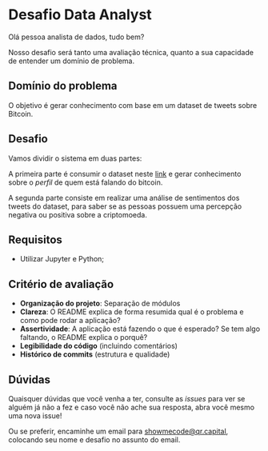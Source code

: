 # Desafio Data Analyst

Olá pessoa analista de dados, tudo bem?

Nosso desafio será tanto uma avaliação técnica, quanto a sua capacidade de entender um domínio de problema.

## Domínio do problema

O objetivo é gerar conhecimento com base em um dataset de tweets sobre Bitcoin. 

## Desafio

Vamos dividir o sistema em duas partes:

A primeira parte é consumir o dataset neste [link](https://www.kaggle.com/datasets/226bc93769b5b28697eb8fc4a107040b3145c01640c91c16bde8424170f2820e) e gerar conhecimento sobre o _perfil_ de quem está falando do bitcoin.

A segunda parte consiste em realizar uma análise de sentimentos dos tweets do dataset, para saber se as pessoas possuem uma percepção negativa ou positiva sobre a criptomoeda. 

## Requisitos

- Utilizar Jupyter e Python;

## Critério de avaliação

-   **Organização do projeto**: Separação de módulos
-   **Clareza**: O README explica de forma resumida qual é o problema e como pode rodar a aplicação?
-   **Assertividade**: A aplicação está fazendo o que é esperado? Se tem algo faltando, o README explica o porquê?
-   **Legibilidade do código** (incluindo comentários)
-   **Histórico de commits** (estrutura e qualidade)


## Dúvidas

Quaisquer dúvidas que você venha a ter, consulte as _issues_ para ver se alguém já não a fez e caso você não ache sua resposta, abra você mesmo uma nova issue!

Ou se preferir, encaminhe um email para <showmecode@qr.capital>, colocando seu nome e desafio no assunto do email.